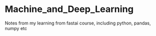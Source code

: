 # Machine_and_Deep_Learning
Notes from my learning from fastai course, including python, pandas, numpy etc
